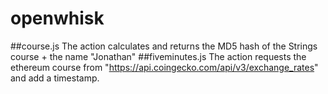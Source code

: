 # openwhisk
##course.js
The action calculates and returns the MD5 hash of the Strings course + the name "Jonathan"
##fiveminutes.js
The action requests the ethereum course from "https://api.coingecko.com/api/v3/exchange_rates" and add a timestamp.
